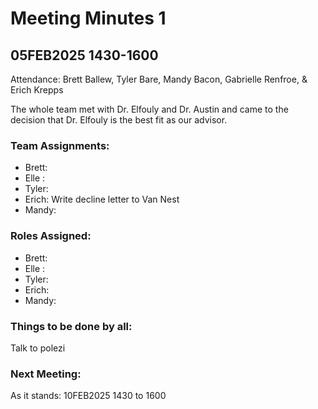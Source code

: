 # Meeting Minutes 1
## 05FEB2025 1430-1600
Attendance: Brett Ballew, Tyler Bare, Mandy Bacon, Gabrielle Renfroe, & Erich Krepps

The whole team met with Dr. Elfouly and Dr. Austin and came to the decision that Dr. Elfouly is the best fit
as our advisor. 

### Team Assignments:
* Brett: 
* Elle : 
* Tyler: 
* Erich: Write decline letter to Van Nest
* Mandy: 

### Roles Assigned:
* Brett: 
* Elle : 
* Tyler: 
* Erich:
* Mandy:

### Things to be done by all:
Talk to polezi

### Next Meeting:
As it stands: 10FEB2025 1430 to 1600
